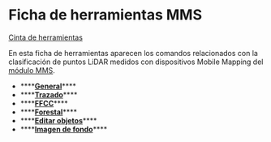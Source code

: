 # Ficha de herramientas MMS

[Cinta de herramientas](../cinta-de-herramientas/)

En esta ficha de herramientas aparecen los comandos relacionados con la clasificación de puntos LiDAR medidos con dispositivos Mobile Mapping del [módulo MMS](../modulo-mms/).

* \*\*\*\*[**General**](../modulo-mms/general/)\*\*\*\*
* \*\*\*\*[**Trazado**](../modulo-mms/trazado.md)\*\*\*\*
* \*\*\*\*[**FFCC**](../modulo-mms/ffcc.md)\*\*\*\*
* \*\*\*\*[**Forestal**](../modulo-mms/forestal.md)\*\*\*\*
* \*\*\*\*[**Editar objetos**](../modulo-mms/editar-objetos.md)\*\*\*\*
* \*\*\*\*[**Imagen de fondo**](../modulo-mms/imagen-de-fondo.md)\*\*\*\*

